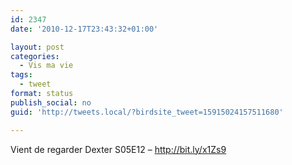 ```yaml
---
id: 2347
date: '2010-12-17T23:43:32+01:00'

layout: post
categories:
  - Vis ma vie
tags:
  - tweet
format: status
publish_social: no
guid: 'http://tweets.local/?birdsite_tweet=15915024157511680'

---
```


Vient de regarder Dexter S05E12 – http://bit.ly/x1Zs9